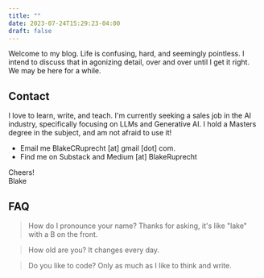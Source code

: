```yaml
---
title: ""
date: 2023-07-24T15:29:23-04:00
draft: false
---
```


Welcome to my blog. Life is confusing, hard, and seemingly pointless.
I intend to discuss that in agonizing detail, over and over until I get it right.
We may be here for a while.

## Contact
I love to learn, write, and teach. I'm currently seeking a sales job
in the AI industry, specifically focusing on LLMs and Generative AI.
I hold a Masters degree in the subject, and am not afraid to use it!
- Email me BlakeCRuprecht [at] gmail [dot] com.
- Find me on Substack and Medium [at] BlakeRuprecht

Cheers!\
Blake

## FAQ
> How do I pronounce your name?
Thanks for asking, it's like "lake" with a B on the front.

> How old are you?
It changes every day.

> Do you like to code?
Only as much as I like to think and write.
